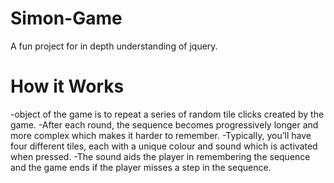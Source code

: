 # Simon-Game
A fun project for in depth understanding of jquery.
# How it Works
-object of the game is to repeat a series of random tile clicks created by the game.
-After each round, the sequence becomes progressively longer and more complex which makes it harder to remember.
-Typically, you’ll have four different tiles, each with a unique colour and sound which is activated when pressed. 
-The sound aids the player in remembering the sequence and the game ends if the player misses a step in the sequence.

